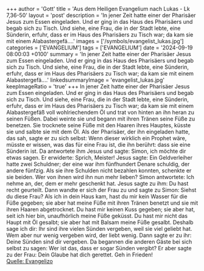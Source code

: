+++
author = 'Gott'
title = 'Aus dem Heiligen Evangelium nach Lukas - Lk 7,36-50'
layout = 'post'
description = 'In jener Zeit hatte einer der Pharisäer Jesus zum Essen eingeladen. Und er ging in das Haus des Pharisäers und begab sich zu Tisch. Und siehe, eine Frau, die in der Stadt lebte, eine Sünderin, erfuhr, dass er im Haus des Pharisäers zu Tisch war; da kam sie mit einem Alabastergefä....'
images = ['/symbols/evangelist_lukas.jpg']
categories = ['EVANGELIUM']
tags = ['EVANGELIUM']
date = '2024-09-19 08:00:03 +0100'
summary = 'In jener Zeit hatte einer der Pharisäer Jesus zum Essen eingeladen. Und er ging in das Haus des Pharisäers und begab sich zu Tisch. Und siehe, eine Frau, die in der Stadt lebte, eine Sünderin, erfuhr, dass er im Haus des Pharisäers zu Tisch war; da kam sie mit einem Alabastergefä....'
linkedsummaryImage = 'evangelist_lukas.jpg'
keepImageRatio = 'true'
+++
In jener Zeit hatte einer der Pharisäer Jesus zum Essen eingeladen. Und er ging in das Haus des Pharisäers und begab sich zu Tisch.
Und siehe, eine Frau, die in der Stadt lebte, eine Sünderin, erfuhr, dass er im Haus des Pharisäers zu Tisch war; da kam sie mit einem Alabastergefäß voll wohlriechendem Öl
und trat von hinten an ihn heran zu seinen Füßen.<!--more--> Dabei weinte sie und begann mit ihren Tränen seine Füße zu benetzen. Sie trocknete seine Füße mit den Haaren ihres Hauptes, küsste sie und salbte sie mit dem Öl.
Als der Pharisäer, der ihn eingeladen hatte, das sah, sagte er zu sich selbst: Wenn dieser wirklich ein Prophet wäre, müsste er wissen, was das für eine Frau ist, die ihn berührt: dass sie eine Sünderin ist.
Da antwortete ihm Jesus und sagte: Simon, ich möchte dir etwas sagen. Er erwiderte: Sprich, Meister!
Jesus sagte: Ein Geldverleiher hatte zwei Schuldner; der eine war ihm fünfhundert Denare schuldig, der andere fünfzig.
Als sie ihre Schulden nicht bezahlen konnten, schenkte er sie beiden. Wer von ihnen wird ihn nun mehr lieben?
Simon antwortete: Ich nehme an, der, dem er mehr geschenkt hat. Jesus sagte zu ihm: Du hast recht geurteilt.
Dann wandte er sich der Frau zu und sagte zu Simon: Siehst du diese Frau? Als ich in dein Haus kam, hast du mir kein Wasser für die Füße gegeben; sie aber hat meine Füße mit ihren Tränen benetzt und sie mit ihren Haaren abgetrocknet.
Du hast mir keinen Kuss gegeben; sie aber hat, seit ich hier bin, unaufhörlich meine Füße geküsst.
Du hast mir nicht das Haupt mit Öl gesalbt; sie aber hat mit Balsam meine Füße gesalbt.
Deshalb sage ich dir: Ihr sind ihre vielen Sünden vergeben, weil sie viel geliebt hat. Wem aber nur wenig vergeben wird, der liebt wenig.
Dann sagte er zu ihr: Deine Sünden sind dir vergeben.
Da begannen die anderen Gäste bei sich selbst zu sagen: Wer ist das, dass er sogar Sünden vergibt?
Er aber sagte zu der Frau: Dein Glaube hat dich gerettet. Geh in Frieden!<br> [Quelle: Evangelizo](https://evangeliumtagfuertag.org/DE/gospel)